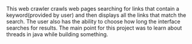 This web crawler crawls web pages searching for links that contain a keyword(provided by user) and then displays 
all the links that match the search. The user also has the ability to choose how long the interface searches for results.
The main point for this project was to learn about threads in java while building something.
